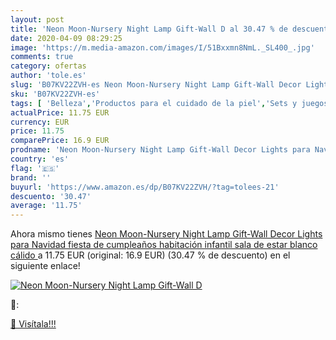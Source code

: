 ```yaml
---
layout: post
title: 'Neon Moon-Nursery Night Lamp Gift-Wall D al 30.47 % de descuento'
date: 2020-04-09 08:29:25
image: 'https://m.media-amazon.com/images/I/51Bxxmn8NmL._SL400_.jpg'
comments: true
category: ofertas
author: 'tole.es'
slug: 'B07KV22ZVH-es Neon Moon-Nursery Night Lamp Gift-Wall Decor Lights para...'
sku: 'B07KV22ZVH-es'
tags: [ 'Belleza','Productos para el cuidado de la piel','Sets y juegos para el cuidado de la piel','navidad', ]
actualPrice: 11.75 EUR
currency: EUR
price: 11.75
comparePrice: 16.9 EUR
prodname: 'Neon Moon-Nursery Night Lamp Gift-Wall Decor Lights para Navidad  fiesta de cumpleaños  habitación infantil  sala de estar  blanco cálido '
country: 'es'
flag: '🇪🇸'
brand: ''
buyurl: 'https://www.amazon.es/dp/B07KV22ZVH/?tag=tolees-21'
descuento: '30.47'
average: '11.75'
---
```


Ahora mismo tienes [Neon Moon-Nursery Night Lamp Gift-Wall Decor Lights para Navidad  fiesta de cumpleaños  habitación infantil  sala de estar  blanco cálido ](https://www.amazon.es/dp/B07KV22ZVH/?tag=tolees-21) a 11.75 EUR (original: 16.9 EUR) (30.47 %  de descuento) en el siguiente enlace!

[![Neon Moon-Nursery Night Lamp Gift-Wall D](https://m.media-amazon.com/images/I/51Bxxmn8NmL._SL400_.jpg)](https://www.amazon.es/dp/B07KV22ZVH/?tag=tolees-21)

🔎:


[🛒 Visítala!!!](https://www.amazon.es/dp/B07KV22ZVH/?tag=tolees-21)
